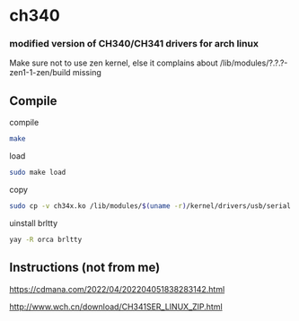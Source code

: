 # ch340
### modified version of CH340/CH341 drivers for arch linux

Make sure not to use zen kernel, else it complains about /lib/modules/?.?.?-zen1-1-zen/build missing 




## Compile 
compile
```sh
make
```
load
```sh
sudo make load
```

copy
```sh
sudo cp -v ch34x.ko /lib/modules/$(uname -r)/kernel/drivers/usb/serial
```

uinstall brltty
```sh
yay -R orca brltty
```

## Instructions (not from me)
https://cdmana.com/2022/04/202204051838283142.html

http://www.wch.cn/download/CH341SER_LINUX_ZIP.html
